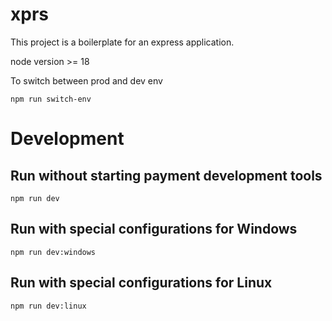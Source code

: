 # xprs

This project is a boilerplate for an express application.

node version >= 18

To switch between prod and dev env
```
npm run switch-env
```

# Development
## Run without starting payment development tools
```
npm run dev
```

## Run with special configurations for Windows
```
npm run dev:windows
```

## Run with special configurations for Linux
```
npm run dev:linux
```